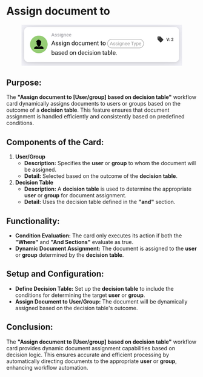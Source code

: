 # Assign document to

<figure><img src="../../../../.gitbook/assets/image (306).png" alt="" width="563"><figcaption></figcaption></figure>

## Purpose:

The **"Assign document to \[User/group] based on decision table"** workflow card dynamically assigns documents to users or groups based on the outcome of a **decision table**. This feature ensures that document assignment is handled efficiently and consistently based on predefined conditions.

## Components of the Card:

1. **User/Group**
   * **Description:** Specifies the **user** or **group** to whom the document will be assigned.
   * **Detail:** Selected based on the outcome of the **decision table**.
2. **Decision Table**
   * **Description:** A **decision table** is used to determine the appropriate **user** or **group** for document assignment.
   * **Detail:** Uses the decision table defined in the **"and"** section.

## Functionality:

* **Condition Evaluation:** The card only executes its action if both the **"Where"** and **"And Sections"** evaluate as true.
* **Dynamic Document Assignment:** The document is assigned to the **user** or **group** determined by the **decision table**.

## Setup and Configuration:

* **Define Decision Table:** Set up the **decision table** to include the conditions for determining the target **user** or **group**.
* **Assign Document to User/Group:** The document will be dynamically assigned based on the decision table's outcome.

## Conclusion:

The **"Assign document to \[User/group] based on decision table"** workflow card provides dynamic document assignment capabilities based on decision logic. This ensures accurate and efficient processing by automatically directing documents to the appropriate **user** or **group**, enhancing workflow automation.
